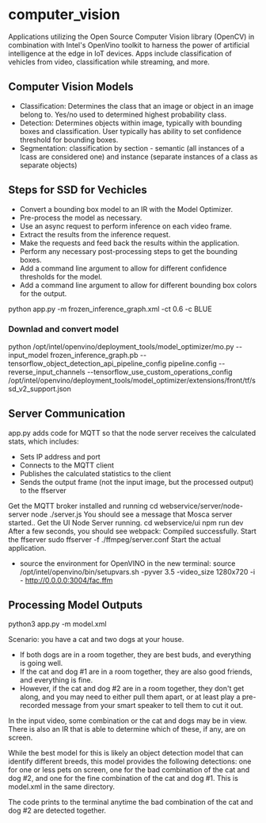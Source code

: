 # computer_vision

Applications utilizing the Open Source Computer Vision library (OpenCV) in combination with Intel's OpenVino toolkit to harness the power of artificial intelligence at the edge in IoT devices.  Apps include classification of vehicles from video, classification while streaming, and more.  

## Computer Vision Models

* Classification: Determines the class that an image or object in an image belong to.  Yes/no used to determined highest probability class.
* Detection: Determines objects within image, typically with bounding boxes and classification. User typically has ability to set confidence threshold for bounding boxes.
* Segmentation: classification by section - semantic (all instances of a lcass are considered one) and instance (separate instances of a class as separate objects)


## Steps for SSD for Vechicles

* Convert a bounding box model to an IR with the Model Optimizer.
* Pre-process the model as necessary.
* Use an async request to perform inference on each video frame.
* Extract the results from the inference request.
* Make the requests and feed back the results within the application.
* Perform any necessary post-processing steps to get the bounding boxes.
* Add a command line argument to allow for different confidence thresholds for the model.
* Add a command line argument to allow for different bounding box colors for the output.

python app.py -m frozen_inference_graph.xml -ct 0.6 -c BLUE

### Downlad and convert model

python /opt/intel/openvino/deployment_tools/model_optimizer/mo.py --input_model frozen_inference_graph.pb --tensorflow_object_detection_api_pipeline_config pipeline.config --reverse_input_channels --tensorflow_use_custom_operations_config /opt/intel/openvino/deployment_tools/model_optimizer/extensions/front/tf/ssd_v2_support.json

## Server Communication

app.py adds code for MQTT so that the node server receives the calculated stats, which includes: 
* Sets IP address and port
* Connects to the MQTT client
* Publishes the calculated statistics to the client
* Sends the output frame (not the input image, but the processed output) to the ffserver

Get the MQTT broker installed and running
cd webservice/server/node-server
node ./server.js
You should see a message that Mosca server started..
Get the UI Node Server running.
cd webservice/ui
npm run dev
After a few seconds, you should see webpack: Compiled successfully.
Start the ffserver
sudo ffserver -f ./ffmpeg/server.conf
Start the actual application.
* source the environment for OpenVINO in the new terminal:
source /opt/intel/openvino/bin/setupvars.sh -pyver 3.5
-video_size 1280x720
-i - http://0.0.0.0:3004/fac.ffm


## Processing Model Outputs

python3 app.py -m model.xml

Scenario: you have a cat and two dogs at your house.

* If both dogs are in a room together, they are best buds, and everything is going well.
* If the cat and dog #1 are in a room together, they are also good friends, and everything is fine.
* However, if the cat and dog #2 are in a room together, they don't get along, and you may need to either pull them apart, or at least play a pre-recorded message from your smart speaker to tell them to cut it out.

In the input video, some combination or the cat and dogs may be in view. There is also an IR that is able to determine which of these, if any, are on screen.

While the best model for this is likely an object detection model that can identify different breeds, this model provides the following detections: one for one or less pets on screen, one for the bad combination of the cat and dog #2, and one for the fine combination of the cat and dog #1. This is model.xml in the same directory.

The code prints to the terminal anytime the bad combination of the cat and dog #2 are detected together.

